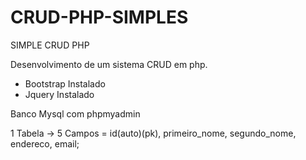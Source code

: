 CRUD-PHP-SIMPLES
================

SIMPLE CRUD PHP

Desenvolvimento de um sistema CRUD em php.

* Bootstrap Instalado
* Jquery Instalado


Banco Mysql com phpmyadmin

1 Tabela -> 5 Campos = id(auto)(pk), primeiro_nome, segundo_nome, endereco, email;


